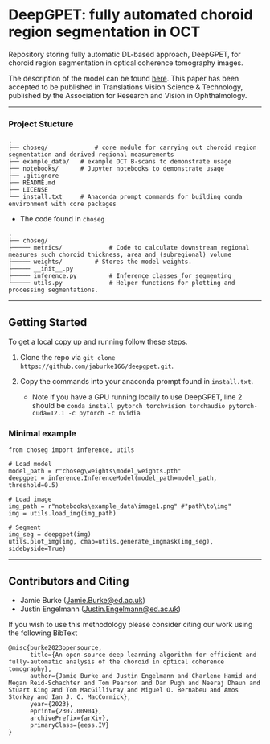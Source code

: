 # DeepGPET: fully automated choroid region segmentation in OCT

Repository storing fully automatic DL-based approach, DeepGPET, for choroid region segmentation in optical coherence tomography images.

The description of the model can be found [here](https://arxiv.org/abs/2307.00904). This paper has been accepted to be published in Translations Vision Science & Technology, published by the Association for Research and Vision in Ophthalmology.

---

### Project Stucture

```
.
├── choseg/             # core module for carrying out choroid region segmentation and derived regional measurements
├── example_data/	# example OCT B-scans to demonstrate usage
├── notebooks/		# Jupyter notebooks to demonstrate usage
├── .gitignore
├── README.md
├── LICENSE
└── install.txt		# Anaconda prompt commands for building conda environment with core packages
```

- The code found in `choseg`
```
.
├── choseg/                             
├───── metrics/             # Code to calculate downstream regional measures such choroid thickness, area and (subregional) volume
├───── weights/		    # Stores the model weights.
├───── __init__.py
├───── inference.py         # Inference classes for segmenting
└───── utils.py             # Helper functions for plotting and processing segmentations.
```

---

## Getting Started

To get a local copy up and running follow these steps.

1. Clone the repo via `git clone https://github.com/jaburke166/deepgpet.git`.

2. Copy the commands into your anaconda prompt found in `install.txt`.
    - Note if you have a GPU running locally to use DeepGPET, line 2 should be `conda install pytorch torchvision torchaudio pytorch-cuda=12.1 -c pytorch -c nvidia`

### Minimal example

```
from choseg import inference, utils

# Load model
model_path = r"choseg\weights\model_weights.pth"
deepgpet = inference.InferenceModel(model_path=model_path, threshold=0.5)

# Load image
img_path = r"notebooks\example_data\image1.png" #"path\to\img"
img = utils.load_img(img_path)

# Segment
img_seg = deepgpet(img)
utils.plot_img(img, cmap=utils.generate_imgmask(img_seg), sidebyside=True)
```

---
## Contributors and Citing

* Jamie Burke (Jamie.Burke@ed.ac.uk)
* Justin Engelmann (Justin.Engelmann@ed.ac.uk)

If you wish to use this methodology please consider citing our work using the following BibText

```
@misc{burke2023opensource,
      title={An open-source deep learning algorithm for efficient and fully-automatic analysis of the choroid in optical coherence tomography}, 
      author={Jamie Burke and Justin Engelmann and Charlene Hamid and Megan Reid-Schachter and Tom Pearson and Dan Pugh and Neeraj Dhaun and Stuart King and Tom MacGillivray and Miguel O. Bernabeu and Amos Storkey and Ian J. C. MacCormick},
      year={2023},
      eprint={2307.00904},
      archivePrefix={arXiv},
      primaryClass={eess.IV}
}
  ```

 
 
 
 
 
 
 
 
